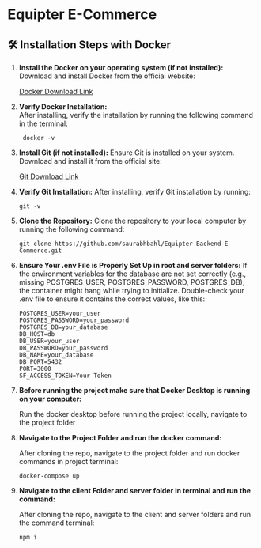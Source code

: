 # Equipter E-Commerce



## 🛠️ Installation Steps with Docker

1. **Install the Docker on your operating system (if not installed):**  
   Download and install Docker from the official website:  

      [Docker Download Link](https://www.docker.com/products/docker-desktop/)

2. **Verify Docker Installation:**  
      After installing, verify the installation by running the following command in the terminal:
  
        docker -v

3. **Install Git (if not installed):**
   Ensure Git is installed on your system. Download and install it from the official site:

     [Git Download Link](https://git-scm.com/download/win)


4. **Verify Git Installation:**
   After installing, verify Git installation by running:

       git -v

5. **Clone the Repository:**
   Clone the repository to your local computer by running the following command:

       git clone https://github.com/saurabhbahl/Equipter-Backend-E-Commerce.git


6. **Ensure Your .env File is Properly Set Up in root and server folders:**
   If the environment variables for the database are not set correctly (e.g., missing POSTGRES_USER, POSTGRES_PASSWORD, POSTGRES_DB), the container might hang while trying to initialize.    Double-check your .env file to ensure it contains the correct values, like this:


       POSTGRES_USER=your_user
       POSTGRES_PASSWORD=your_password
       POSTGRES_DB=your_database
       DB_HOST=db
       DB_USER=your_user
       DB_PASSWORD=your_password
       DB_NAME=your_database
       DB_PORT=5432
       PORT=3000
       SF_ACCESS_TOKEN=Your Token 

7. **Before running the project make sure that Docker Desktop is running on your computer:**

   Run the docker desktop before running the project locally, navigate to the project folder  

8. **Navigate to the Project Folder and run the docker command:**

   After cloning the repo, navigate to the project folder and run docker commands in project terminal:

       docker-compose up


9. **Navigate to the client Folder and server folder in terminal and run the command:**

   After cloning the repo, navigate to the client and server folders and run the command terminal:

       npm i
    
    

